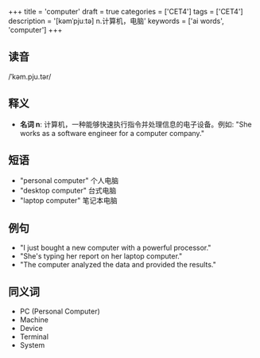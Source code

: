 +++
title = 'computer'
draft = true
categories = ['CET4']
tags = ['CET4']
description = '[kəmˈpjuːtə] n.计算机，电脑'
keywords = ['ai words', 'computer']
+++

## 读音
/ˈkəm.pju.tər/

## 释义
- **名词 n**:
    计算机，一种能够快速执行指令并处理信息的电子设备。例如: "She works as a software engineer for a computer company."
    
## 短语
- "personal computer" 个人电脑
- "desktop computer" 台式电脑
- "laptop computer" 笔记本电脑

## 例句
- "I just bought a new computer with a powerful processor."
- "She's typing her report on her laptop computer."
- "The computer analyzed the data and provided the results."

## 同义词
- PC (Personal Computer)
- Machine
- Device
- Terminal
- System
